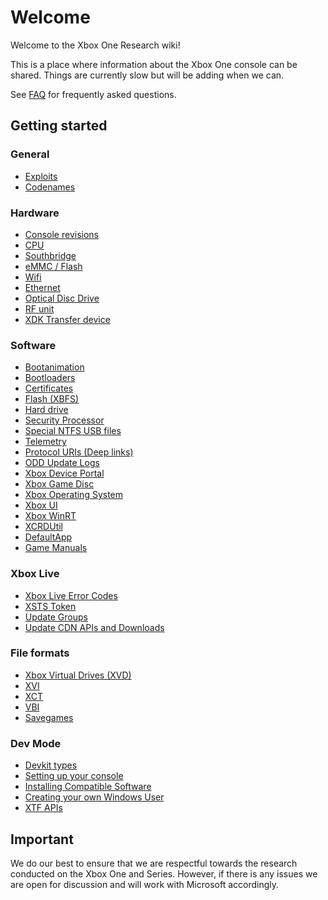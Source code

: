 <!-- TITLE: Home -->
<!-- SUBTITLE: Welcome to this wiki! -->

# Welcome
Welcome to the Xbox One Research wiki\!

This is a place where information about the Xbox One console can be
shared. Things are currently slow but will be adding when we can.

See [FAQ](faq) for frequently asked questions.

## Getting started

### General
  - [Exploits](exploits)
  - [Codenames](codenames)

### Hardware
  - [Console revisions](console-revisions)
  - [CPU](cpu)
  - [Southbridge](southbridge)
  - [eMMC / Flash](eMMC---Flash)
  - [Wifi](wifi)
  - [Ethernet](ethernet)
  - [Optical Disc Drive](optical-disc-drive)
  - [RF unit](rf-unit)
  - [XDK Transfer device](xdk_transfer)

### Software
  - [Bootanimation](bootanimation)
  - [Bootloaders](bootloaders)
  - [Certificates](certificates)
  - [Flash (XBFS)](xbox-boot-file-system)
  - [Hard drive](harddrive)
  - [Security Processor](security-processor)
  - [Special NTFS USB files](special-ntfs-usb-files)
  - [Telemetry](telemetry)
  - [Protocol URIs (Deep links)](protcol-URIs)
  - [ODD Update Logs](optical-disc-drive/odd-firmware-update-log)
  - [Xbox Device Portal](device-portal)
  - [Xbox Game Disc](xbox-game-disc)
  - [Xbox Operating System](xbox-operating-system)
  - [Xbox UI](xbox-ui)
  - [Xbox WinRT](winmd)
  - [XCRDUtil](xcrdutil)
  - [DefaultApp](default-app)
  - [Game Manuals](game_manuals)

### Xbox Live
  - [Xbox Live Error Codes](xbox-live/hresult-error-codes.md)
  - [XSTS Token](xbox-live/xsts-token.md)
  - [Update Groups](xbox-live/update-group-ids.md)
  - [Update CDN APIs and Downloads](xbox-live/update-cdn.md)

### File formats
  - [Xbox Virtual Drives (XVD)](xbox-virtual-drive)
  - [XVI](xvi)
  - [XCT](xct)
  - [VBI](vbi)
  - [Savegames](savegames)

### Dev Mode
  - [Devkit types](devkit-types)
  - [Setting up your console](setup-dev-mode)
  - [Installing Compatible Software](installing-compatible-software)
  - [Creating your own Windows User](creating-a-win-user)
  - [XTF APIs](xtf-apis.md)

## Important

We do our best to ensure that we are respectful towards the research
conducted on the Xbox One and Series. However, if there is any issues we are open
for discussion and will work with Microsoft accordingly.

